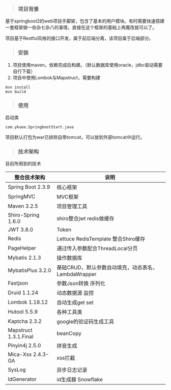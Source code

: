 > ### 项目背景

基于springboot2的web项目手脚架，包含了基本的用户模块。有时需要快速搭建一套框架做一些杂七杂八的事情，直接在这个框架的基础上再魔改就可以了。

项目基于Restful风格的接口开发，属于前后端分离，该项目属于后端部分。

>### 安装

1. 项目使用maven，依赖完成后构建。（默认数据库使用oracle，jdbc驱动需要自行下载）
2. 项目中使用Lombok与Mapstruct，需要构建
```
mvn install
mvn build
```

>### 使用

启动类
```
com.ykuee.SpringbootStart.java
```
项目默认打包为war已排除自带tomcat，可以放到外部tomcat中运行。

>### 技术架构

目前所用到的技术

| 整合技术架构          | 说明                                                |
| --------------------- | --------------------------------------------------- |
| Spring Boot 2.3.9     | 核心框架                                            |
| SpringMVC             | MVC框架                                             |
| Maven 3.2.5           | 项目管理工具                                        |
| Shiro-Spring 1.6.0    | shiro整合jwt redis做缓存                            |
| JWT 3.8.0             | Token                                               |
| Redis                 | Lettuce RedisTemplate 整合Shiro缓存                 |
| PageHelper            | 通过传入参数配合ThreadLocal分页                     |
| Mybatis 2.1.3         | 操作数据库                                          |
| MybatisPlus 3.2.0     | 基础CRUD，默认参数自动填充，动态表名，LambdaWrapper |
| Fastjson              | 参数Json转换 序列化                                 |
| Druid 1.1.24          | 动态数据源 监控                                     |
| Lombok 1.18.12        | 自动生成get set                                     |
| Hutool 5.5.9          | 各种工具类                                          |
| Kaptcha 2.3.2         | google的验证码生成工具                              |
| Mapstruct 1.3.1.Final | beanCopy                                            |
| Pinyin4j 2.5.0        | 拼音生成                                            |
| Mica-Xss 2.4.3-GA     | xss拦截                                             |
| SysLog                | 异步日志记录                                        |
| IdGenerator           | id生成器 Snowflake                                  |

